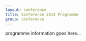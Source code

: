 ```yaml
---
layout: conference
title: Conference 2013 Programme
group: conference
---
```


programme information goes here...